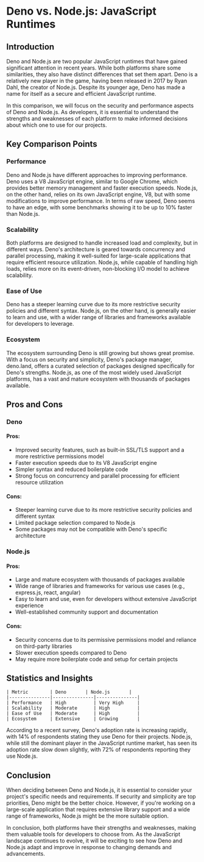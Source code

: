 # Deno vs. Node.js: JavaScript Runtimes
## Introduction

Deno and Node.js are two popular JavaScript runtimes that have gained significant attention in recent years. While both platforms share some similarities, they also have distinct differences that set them apart. Deno is a relatively new player in the game, having been released in 2017 by Ryan Dahl, the creator of Node.js. Despite its younger age, Deno has made a name for itself as a secure and efficient JavaScript runtime.

In this comparison, we will focus on the security and performance aspects of Deno and Node.js. As developers, it is essential to understand the strengths and weaknesses of each platform to make informed decisions about which one to use for our projects.

## Key Comparison Points

### Performance
Deno and Node.js have different approaches to improving performance. Deno uses a V8 JavaScript engine, similar to Google Chrome, which provides better memory management and faster execution speeds. Node.js, on the other hand, relies on its own JavaScript engine, V8, but with some modifications to improve performance. In terms of raw speed, Deno seems to have an edge, with some benchmarks showing it to be up to 10% faster than Node.js.

### Scalability
Both platforms are designed to handle increased load and complexity, but in different ways. Deno's architecture is geared towards concurrency and parallel processing, making it well-suited for large-scale applications that require efficient resource utilization. Node.js, while capable of handling high loads, relies more on its event-driven, non-blocking I/O model to achieve scalability.

### Ease of Use
Deno has a steeper learning curve due to its more restrictive security policies and different syntax. Node.js, on the other hand, is generally easier to learn and use, with a wider range of libraries and frameworks available for developers to leverage.

### Ecosystem
The ecosystem surrounding Deno is still growing but shows great promise. With a focus on security and simplicity, Deno's package manager, deno.land, offers a curated selection of packages designed specifically for Deno's strengths. Node.js, as one of the most widely used JavaScript platforms, has a vast and mature ecosystem with thousands of packages available.

## Pros and Cons

### Deno
#### Pros:
* Improved security features, such as built-in SSL/TLS support and a more restrictive permissions model
* Faster execution speeds due to its V8 JavaScript engine
* Simpler syntax and reduced boilerplate code
* Strong focus on concurrency and parallel processing for efficient resource utilization

#### Cons:
* Steeper learning curve due to its more restrictive security policies and different syntax
* Limited package selection compared to Node.js
* Some packages may not be compatible with Deno's specific architecture

### Node.js
#### Pros:
* Large and mature ecosystem with thousands of packages available
* Wide range of libraries and frameworks for various use cases (e.g., express.js, react, angular)
* Easy to learn and use, even for developers without extensive JavaScript experience
* Well-established community support and documentation

#### Cons:
* Security concerns due to its permissive permissions model and reliance on third-party libraries
* Slower execution speeds compared to Deno
* May require more boilerplate code and setup for certain projects

## Statistics and Insights

```
| Metric        | Deno       | Node.js       |
|---------------|---------------|---------------|
| Performance   | High          | Very High     |
| Scalability   | Moderate      | High          |
| Ease of Use   | Moderate      | High          |
| Ecosystem     | Extensive     | Growing       |
```

According to a recent survey, Deno's adoption rate is increasing rapidly, with 14% of respondents stating they use Deno for their projects. Node.js, while still the dominant player in the JavaScript runtime market, has seen its adoption rate slow down slightly, with 72% of respondents reporting they use Node.js.

## Conclusion

When deciding between Deno and Node.js, it is essential to consider your project's specific needs and requirements. If security and simplicity are top priorities, Deno might be the better choice. However, if you're working on a large-scale application that requires extensive library support and a wide range of frameworks, Node.js might be the more suitable option.

In conclusion, both platforms have their strengths and weaknesses, making them valuable tools for developers to choose from. As the JavaScript landscape continues to evolve, it will be exciting to see how Deno and Node.js adapt and improve in response to changing demands and advancements.